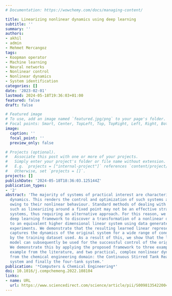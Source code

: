 ```yaml
---
# Documentation: https://wowchemy.com/docs/managing-content/

title: Linearizing nonlinear dynamics using deep learning
subtitle: ''
summary: ''
authors:
- akhil
- admin
- Mehmet Mercangoz
tags:
- Koopman operator
- Machine learning
- Neural networks
- Nonlinear control
- Nonlinear dynamics
- System identification
categories: []
date: '2023-02-01'
lastmod: 2024-05-18T19:36:03+01:00
featured: false
draft: false

# Featured image
# To use, add an image named `featured.jpg/png` to your page's folder.
# Focal points: Smart, Center, TopLeft, Top, TopRight, Left, Right, BottomLeft, Bottom, BottomRight.
image:
  caption: ''
  focal_point: ''
  preview_only: false

# Projects (optional).
#   Associate this post with one or more of your projects.
#   Simply enter your project's folder or file name without extension.
#   E.g. `projects = ["internal-project"]` references `content/project/deep-learning/index.md`.
#   Otherwise, set `projects = []`.
projects: []
publishDate: '2024-05-18T18:36:03.125144Z'
publication_types:
- '2'
abstract: 'The majority of systems of practical interest are characterized by nonlinear
  dynamics. This renders the control and optimization of such systems a complex task
  owing to their nonlinear behaviour. Standard methods of dealing with nonlinear systems
  such as linearizing around a fixed point may not be an effective strategy for many
  systems, thus requiring an alternative approach. For this reason, we propose a novel
  deep learning framework to discover a transformation of a nonlinear dynamical system
  to an equivalent higher dimensional linear system using data generated from identification
  experiments. We demonstrate that the resulting learned linear representation accurately
  captures the dynamics of the original system for a wide range of conditions defined
  by the training dataset used. As a result of this, we show that the learned linear
  model can subsequently be used for the successful control of the original system.
  We demonstrate this by applying the proposed framework to three examples; a benchmark
  example from the literature, and two practical, complex nonlinear dynamical systems
  from the chemical engineering domain: the Continuous Stirred Tank Reactor (CSTR)
  system and finally the four-tank system.'
publication: '*Computers & Chemical Engineering*'
doi: 10.1016/j.compchemeng.2022.108104
links:
- name: URL
  url: https://www.sciencedirect.com/science/article/pii/S0098135422004379
---
```

